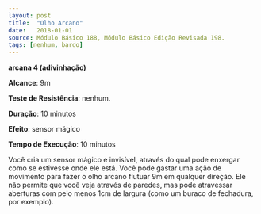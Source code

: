 ```yaml
---
layout: post
title:  "Olho Arcano"
date:   2018-01-01
source: Módulo Básico 188, Módulo Básico Edição Revisada 198.
tags: [nenhum, bardo]
---
```


**arcana 4 (adivinhação)**

**Alcance**: 9m

**Teste de Resistência**: nenhum.

**Duração**: 10 minutos

**Efeito**: sensor mágico

**Tempo de Execução**: 10 minutos

Você cria um sensor mágico e invisível, através do qual pode enxergar como se estivesse onde ele está. Você pode gastar uma ação de movimento para fazer o olho arcano flutuar 9m em qualquer direção. Ele não permite que você veja através de paredes, mas pode atravessar aberturas com pelo menos 1cm de largura (como um buraco de fechadura, por exemplo).
